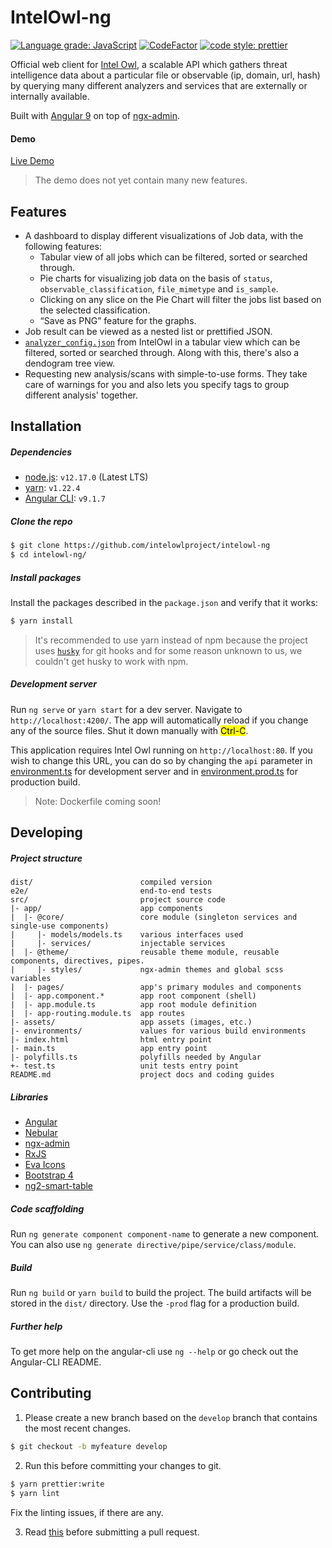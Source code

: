 # IntelOwl-ng

[![Language grade: JavaScript](https://img.shields.io/lgtm/grade/javascript/g/intelowlproject/IntelOwl-ng.svg?logo=lgtm&logoWidth=18)](https://lgtm.com/projects/g/intelowlproject/IntelOwl-ng/context:javascript)
[![CodeFactor](https://www.codefactor.io/repository/github/intelowlproject/intelowl-ng/badge)](https://www.codefactor.io/repository/github/intelowlproject/intelowl-ng)
[![code style: prettier](https://img.shields.io/badge/code_style-prettier-ff69b4.svg?style=flat-square)](https://github.com/prettier/prettier)

Official web client for [Intel Owl](https://github.com/intelowlproject/intelowl), a scalable API which gathers
threat intelligence data about a particular file or observable (ip, domain, url,
hash) by querying many different analyzers and services that are externally or
internally available. 

Built with [Angular 9](https://github.com/angular/angular) on top of [ngx-admin](https://github.com/akveo/ngx-admin). 

#### Demo

[Live Demo](https://intelowlclient.firebaseapp.com/)

> The demo does not yet contain many new features.

## Features

- A dashboard to display different visualizations of Job data, with the following features: 
    - Tabular view of all jobs which can be filtered, sorted or searched through. 
    - Pie charts for visualizing job data on the basis of `status`, `observable_classification`, `file_mimetype` and `is_sample`. 
    - Clicking on any slice on the Pie Chart will filter the jobs list based on the selected classification. 
    - “Save as PNG” feature for the graphs. 
- Job result can be viewed as a nested list or prettified JSON. 
- [`analyzer_config.json`](https://github.com/intelowlproject/IntelOwl/blob/master/configuration/analyzer_config.json) 
from IntelOwl in a tabular view which can be filtered, sorted or searched through. Along with this, there's also a dendogram tree view. 
- Requesting new analysis/scans with simple-to-use forms. They take care of warnings for you and 
also lets you specify tags to group different analysis' together.

## Installation

##### Dependencies

- [node.js](https://github.com/nodejs/node):
`v12.17.0` (Latest LTS) 
- [yarn](https://github.com/yarnpkg/yarn): `v1.22.4`
- [Angular CLI](https://github.com/angular/angular-cli): `v9.1.7`

##### Clone the repo

```bash 
$ git clone https://github.com/intelowlproject/intelowl-ng
$ cd intelowl-ng/
``` 

##### Install packages

Install the packages described in the `package.json` and
verify that it works: 

```bash
$ yarn install
``` 

> It's recommended to use yarn instead of npm because the project uses [`husky`](https://github.com/typicode/husky) for git hooks 
> and for some reason unknown to us, we couldn't get husky to work with npm.

##### Development server

Run `ng serve` or `yarn start` for a dev server. Navigate to `http://localhost:4200/`. The app will
automatically reload if you change any of the source files. Shut it down manually with <mark>Ctrl-C</mark>.

This application requires Intel Owl running on `http://localhost:80`. If you wish to change this URL, you can do so by changing
the `api` parameter in [environment.ts](src/environments/environment.ts) for development server 
and in [environment.prod.ts](src/environments/environment.prod.ts) for production
build.

> Note: Dockerfile coming soon!

## Developing

##### Project structure

```
dist/                        compiled version
e2e/                         end-to-end tests
src/                         project source code
|- app/                      app components
|  |- @core/                 core module (singleton services and single-use components)
|     |- models/models.ts    various interfaces used
|     |- services/           injectable services
|  |- @theme/                reusable theme module, reusable components, directives, pipes.
|     |- styles/             ngx-admin themes and global scss variables
|  |- pages/                 app's primary modules and components
|  |- app.component.*        app root component (shell)
|  |- app.module.ts          app root module definition
|  |- app-routing.module.ts  app routes
|- assets/                   app assets (images, etc.)
|- environments/             values for various build environments
|- index.html                html entry point
|- main.ts                   app entry point
|- polyfills.ts              polyfills needed by Angular
+- test.ts                   unit tests entry point
README.md                    project docs and coding guides
```

##### Libraries

- [Angular](https://angular.io)
- [Nebular](https://akveo.github.io/nebular/4.6.0/)
- [ngx-admin](https://github.com/akveo/ngx-admin)
- [RxJS](http://reactivex.io/rxjs)
- [Eva Icons](https://akveo.github.io/eva-icons/)
- [Bootstrap 4](https://getbootstrap.com/docs/4.5/getting-started/introduction/)
- [ng2-smart-table](https://akveo.github.io/ng2-smart-table/#/)

##### Code scaffolding

Run `ng generate component component-name` to generate a new component. 
You can also use `ng generate directive/pipe/service/class/module`.

##### Build

Run `ng build` or `yarn build` to build the project. The build artifacts will be
stored in the `dist/` directory. Use the `-prod` flag for a production build.

##### Further help

To get more help on the angular-cli use `ng --help` or go check out the Angular-CLI README.

## Contributing 

1. Please create a new branch based on the `develop` branch that contains the most recent changes.

```bash
$ git checkout -b myfeature develop
```

2. Run this before committing your changes to git.

```bash
$ yarn prettier:write
$ yarn lint
```

Fix the linting issues, if there are any.

3. Read [this](https://intelowl.readthedocs.io/en/latest/Contribute.html#create-a-pull-request) before submitting a pull request.